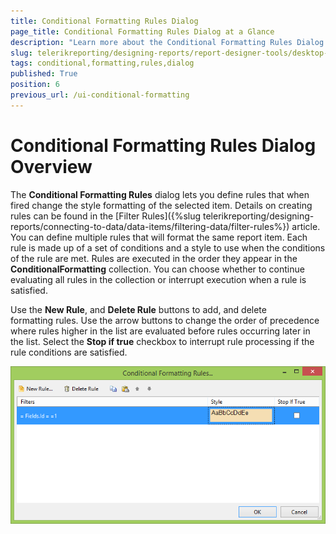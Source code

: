 ```yaml
---
title: Conditional Formatting Rules Dialog
page_title: Conditional Formatting Rules Dialog at a Glance
description: "Learn more about the Conditional Formatting Rules Dialog in Telerik Report Designers and how to add and remove filtering rules."
slug: telerikreporting/designing-reports/report-designer-tools/desktop-designers/tools/conditional-formatting-rules-dialog
tags: conditional,formatting,rules,dialog
published: True
position: 6
previous_url: /ui-conditional-formatting
---
```


# Conditional Formatting Rules Dialog Overview

The __Conditional Formatting Rules__ dialog lets you define rules that when fired change the style formatting of the selected item. Details on creating rules can be found in the [Filter Rules]({%slug telerikreporting/designing-reports/connecting-to-data/data-items/filtering-data/filter-rules%}) article. You can define multiple rules that will format the same report item. Each rule is made up of a set of conditions and a style to use when the conditions of the rule are met. Rules are executed in the order they appear in the __ConditionalFormatting__ collection. You can choose whether to continue evaluating all rules in the collection or interrupt execution when a rule is satisfied. 

Use the __New Rule__, and __Delete Rule__ buttons to add, and delete formatting rules. Use the arrow buttons to change the order of precedence where rules higher in the list are evaluated before rules occurring later in the list. Select the __Stop if true__ checkbox to interrupt rule processing if the rule conditions are satisfied.

![Conditional Formatting Rules Dialog in the Report Designer](images/ConditionalFormattingRulesDialog.png)
